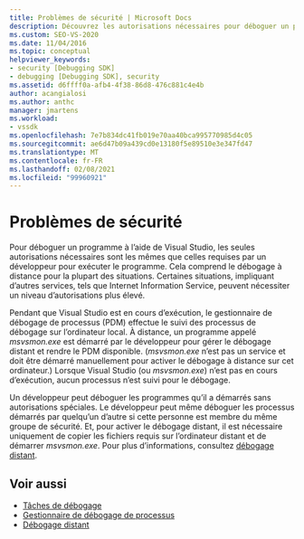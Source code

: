 ```yaml
---
title: Problèmes de sécurité | Microsoft Docs
description: Découvrez les autorisations nécessaires pour déboguer un programme à l’aide de Visual Studio, notamment le débogage à distance et les situations qui impliquent d’autres services.
ms.custom: SEO-VS-2020
ms.date: 11/04/2016
ms.topic: conceptual
helpviewer_keywords:
- security [Debugging SDK]
- debugging [Debugging SDK], security
ms.assetid: d6ffff0a-afb4-4f38-86d8-476c881c4e4b
author: acangialosi
ms.author: anthc
manager: jmartens
ms.workload:
- vssdk
ms.openlocfilehash: 7e7b834dc41fb019e70aa40bca995770985d4c05
ms.sourcegitcommit: ae6d47b09a439cd0e13180f5e89510e3e347fd47
ms.translationtype: MT
ms.contentlocale: fr-FR
ms.lasthandoff: 02/08/2021
ms.locfileid: "99960921"
---
```

# <a name="security-issues"></a>Problèmes de sécurité
Pour déboguer un programme à l’aide de Visual Studio, les seules autorisations nécessaires sont les mêmes que celles requises par un développeur pour exécuter le programme. Cela comprend le débogage à distance pour la plupart des situations. Certaines situations, impliquant d’autres services, tels que Internet Information Service, peuvent nécessiter un niveau d’autorisations plus élevé.

 Pendant que Visual Studio est en cours d’exécution, le gestionnaire de débogage de processus (PDM) effectue le suivi des processus de débogage sur l’ordinateur local. À distance, un programme appelé *msvsmon.exe* est démarré par le développeur pour gérer le débogage distant et rendre le PDM disponible. (*msvsmon.exe* n’est pas un service et doit être démarré manuellement pour activer le débogage à distance sur cet ordinateur.) Lorsque Visual Studio (ou *msvsmon.exe*) n’est pas en cours d’exécution, aucun processus n’est suivi pour le débogage.

 Un développeur peut déboguer les programmes qu’il a démarrés sans autorisations spéciales. Le développeur peut même déboguer les processus démarrés par quelqu’un d’autre si cette personne est membre du même groupe de sécurité. Et, pour activer le débogage distant, il est nécessaire uniquement de copier les fichiers requis sur l’ordinateur distant et de démarrer *msvsmon.exe*. Pour plus d’informations, consultez [débogage distant](../../debugger/remote-debugging.md).

## <a name="see-also"></a>Voir aussi
- [Tâches de débogage](../../extensibility/debugger/debugging-tasks.md)
- [Gestionnaire de débogage de processus](../../extensibility/debugger/process-debug-manager.md)
- [Débogage distant](../../debugger/remote-debugging.md)
